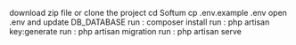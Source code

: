 download zip file or clone the project
cd Softum
cp .env.example .env
open .env and update DB_DATABASE 
run : composer install
run : php artisan key:generate
run : php artisan migration
run : php artisan serve